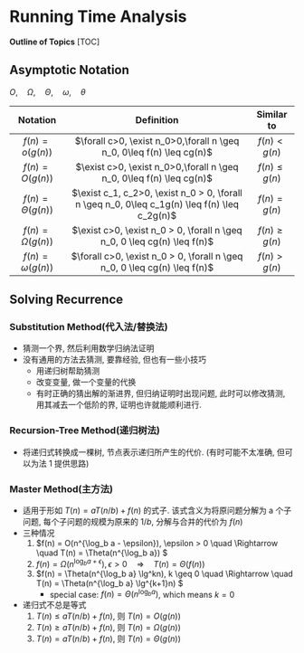 # Running Time Analysis

**Outline of Topics**
[TOC]

## Asymptotic Notation

$O, \quad\Omega, \quad\Theta, \quad\omega, \quad\theta$

|         Notation        |                                            Definition                                           |     Similar to     |
| :---------------------: | :---------------------------------------------------------------------------------------------: | :----------------: |
|    $f(n) = o(g(n))$   |             $\forall c>0, \exist n_0>0,\forall n \geq n_0,  0\leq f(n) \leq cg(n)$            |   $f(n) < g(n)$  |
|    $f(n) = O(g(n))$   |             $\exist c>0, \exist n_0>0,\forall n \geq n_0,  0\leq f(n) \leq cg(n)$             | $f(n) \leq g(n)$ |
| $f(n) = \Theta(g(n))$ | $\exist c_1, c_2>0, \exist n_0 > 0, \forall n \geq n_0, 0\leq c_1g(n) \leq f(n) \leq c_2g(n)$ |   $f(n) = g(n)$  |
| $f(n) = \Omega(g(n))$ |            $\exist c>0, \exist n_0 > 0, \forall n \geq n_0, 0 \leq cg(n) \leq f(n)$           | $f(n) \geq g(n)$ |
| $f(n) = \omega(g(n))$ |           $\forall c>0, \exist n_0 > 0, \forall n \geq n_0, 0 \leq cg(n) \leq f(n)$           |   $f(n) > g(n)$  |

## Solving Recurrence

### Substitution Method(代入法/替换法)

- 猜测一个界, 然后利用数学归纳法证明
- 没有通用的方法去猜测, 要靠经验, 但也有一些小技巧
    - 用递归树帮助猜测
    - 改变变量, 做一个变量的代换
    - 有时正确的猜出解的渐进界, 但归纳证明时出现问题, 此时可以修改猜测, 用其减去一个低阶的界,
    证明也许就能顺利进行.

### Recursion-Tree Method(递归树法)

- 将递归式转换成一棵树, 节点表示递归所产生的代价. (有时可能不太准确, 但可以为法 1 提供思路)

### Master Method(主方法)

- 适用于形如 $T(n) = aT(n/b) + f(n)$ 的式子. 该式含义为将原问题分解为 a 个子问题, 每个子问题的规模为原来的 $1/b$, 分解与合并的代价为 $f(n)$
- 三种情况
    1.  $f(n) = O(n^{\log_b a - \epsilon}), \epsilon > 0 \quad \Rightarrow \quad T(n) = \Theta(n^{\log_b a})  $
    2.  $f(n) = \Omega(n^{\log_b a + \epsilon}), \epsilon > 0 \quad \Rightarrow \quad T(n) = \Theta(f(n))$
    3.  $f(n) = \Theta(n^{\log_b a} \lg^kn), k \geq 0 \quad \Rightarrow \quad T(n) = \Theta(n^{\log_b a} \lg^{k+1}n) $
        *   special case: $f(n) = \Theta(n^{\log_b a})$, which means $k = 0$
- 递归式不总是等式
    1. $T(n) \leq aT(n/b) + f(n)$, 则 $T(n) = O(g(n))$
    2. $T(n) \geq aT(n/b) + f(n)$, 则 $T(n) = \Omega(g(n))$
    3. $T(n) = aT(n/b) + f(n)$, 则 $T(n) = \Theta(g(n))$
